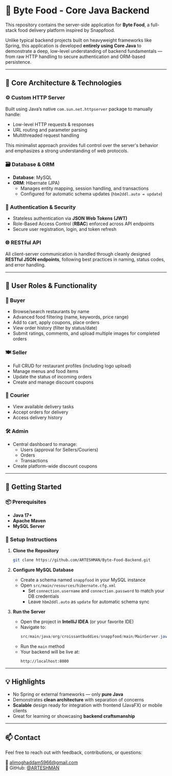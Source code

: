 # 🍔 Byte Food - Core Java Backend

This repository contains the server-side application for **Byte Food**, a full-stack food delivery platform inspired by Snappfood.

Unlike typical backend projects built on heavyweight frameworks like Spring, this application is developed **entirely using Core Java** to demonstrate a deep, low-level understanding of backend fundamentals — from raw HTTP handling to secure authentication and ORM-based persistence.

---

## 🧩 Core Architecture & Technologies

### ⚙️ Custom HTTP Server
Built using Java’s native `com.sun.net.httpserver` package to manually handle:
- Low-level HTTP requests & responses  
- URL routing and parameter parsing  
- Multithreaded request handling

This minimalist approach provides full control over the server's behavior and emphasizes a strong understanding of web protocols.

### 🗃️ Database & ORM
- **Database**: MySQL  
- **ORM**: Hibernate (JPA)
  - Manages entity mapping, session handling, and transactions
  - Configured for automatic schema updates (`hbm2ddl.auto = update`)

### 🔐 Authentication & Security
- Stateless authentication via **JSON Web Tokens (JWT)**
- Role-Based Access Control (**RBAC**) enforced across API endpoints
- Secure user registration, login, and token refresh

### 🌐 RESTful API
All client-server communication is handled through cleanly designed **RESTful JSON endpoints**, following best practices in naming, status codes, and error handling.

---

## 👥 User Roles & Functionality

### 👤 Buyer
- Browse/search restaurants by name
- Advanced food filtering (name, keywords, price range)
- Add to cart, apply coupons, place orders
- View order history (filter by status/date)
- Submit ratings, comments, and upload multiple images for completed orders

### 🍽️ Seller
- Full CRUD for restaurant profiles (including logo upload)
- Manage menus and food items
- Update the status of incoming orders
- Create and manage discount coupons

### 🚚 Courier
- View available delivery tasks
- Accept orders for delivery
- Access delivery history

### 🛠️ Admin
- Central dashboard to manage:
  - Users (approval for Sellers/Couriers)
  - Orders
  - Transactions
- Create platform-wide discount coupons

---

## 🚀 Getting Started

### 📦 Prerequisites
- **Java 17+**
- **Apache Maven**
- **MySQL Server**

### 🧰 Setup Instructions

1. **Clone the Repository**
   ```bash
   git clone https://github.com/ARTESHMAN/Byte-Food-Backend.git
   ```

2. **Configure MySQL Database**
   - Create a schema named `snappfood` in your MySQL instance
   - Open `src/main/resources/hibernate.cfg.xml`
     - Set `connection.username` and `connection.password` to match your DB credentials
     - Leave `hbm2ddl.auto` as `update` for automatic schema sync

3. **Run the Server**
   - Open the project in **IntelliJ IDEA** (or your favorite IDE)
   - Navigate to:
     ```java
     src/main/java/org/croissantbuddies/snappfood/main/MainServer.java
     ```
   - Run the `main` method
   - Your backend will be live at:
     ```
     http://localhost:8000
     ```

---

## 💡 Highlights
- No Spring or external frameworks — only **pure Java**
- Demonstrates **clean architecture** with separation of concerns
- **Scalable** design ready for integration with frontend (JavaFX) or mobile clients
- Great for learning or showcasing **backend craftsmanship**

---

## 📫 Contact
Feel free to reach out with feedback, contributions, or questions:

📧 alimoghaddam5966@gmail.com  
🔗 GitHub: [@ARTESHMAN](https://github.com/ARTESHMAN)
